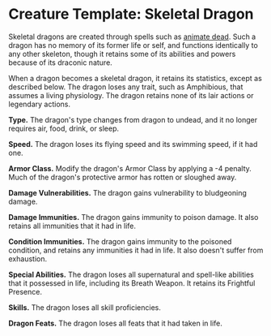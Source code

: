 # Creature Template: Skeletal Dragon
Skeletal dragons are created through spells such as [animate dead](). Such a dragon has no memory of its former life or self, and functions identically to any other skeleton, though it retains some of its abilities and powers because of its draconic nature. 

When a dragon becomes a skeletal dragon, it retains its statistics, except as described below. The dragon loses any trait, such as Amphibious, that assumes a living physiology. The dragon retains none of its lair actions or legendary actions.

**Type.** The dragon's type changes from dragon to undead, and it no longer requires air, food, drink, or sleep. 

**Speed.** The dragon loses its flying speed and its swimming speed, if it had one.

**Armor Class.** Modify the dragon's Armor Class by applying a -4 penalty. Much of the dragon's protective armor has rotten or sloughed away.

**Damage Vulnerabilities.** The dragon gains vulnerability to bludgeoning damage.

**Damage Immunities.** The dragon gains immunity to poison damage. It also retains all immunities that it had in life.

**Condition Immunities.** The dragon gains immunity to the poisoned condition, and retains any immunities it had in life. It also doesn't suffer from exhaustion.

**Special Abilities.** The dragon loses all supernatural and spell-like abilities that it possessed in life, including its Breath Weapon. It retains its Frightful Presence.

**Skills.** The dragon loses all skill proficiencies.

**Dragon Feats.** The dragon loses all feats that it had taken in life.
